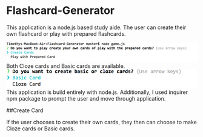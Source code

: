# Flashcard-Generator
This application is a node.js based study aide.  The user can create their own flashcard or play with prepared flashcards.

![](/read_me_images/createprepared.png)
Both Cloze cards and Basic cards are available.
![](/read_me_images/createbasiccloze.png)
This application is build entirely with node.js.  Additionally, I used inquirer npm package to prompt the user and move through application.


##Create Card

If the user chooses to create their own cards, they then can choose to make Cloze cards or Basic cards.


